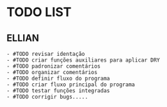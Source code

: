 # TODO LIST

## ELLIAN
    - #TODO revisar identação
    - #TODO criar funções auxiliares para aplicar DRY
    - #TODO padronizar comentários
    - #TODO organizar comentários
    - #TODO definir fluxo do programa
    - #TODO criar fluxo principal do programa  
    - #TODO testar funções integradas
    - #TODO corrigir bugs.....
